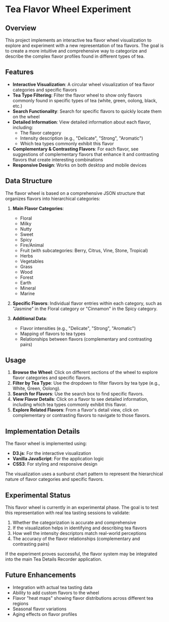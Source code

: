 # Tea Flavor Wheel Experiment

## Overview

This project implements an interactive tea flavor wheel visualization to explore and experiment with a new representation of tea flavors. The goal is to create a more intuitive and comprehensive way to categorize and describe the complex flavor profiles found in different types of tea.

## Features

- **Interactive Visualization**: A circular wheel visualization of tea flavor categories and specific flavors
- **Tea Type Filtering**: Filter the flavor wheel to show only flavors commonly found in specific types of tea (white, green, oolong, black, etc.)
- **Search Functionality**: Search for specific flavors to quickly locate them on the wheel
- **Detailed Information**: View detailed information about each flavor, including:
  - The flavor category
  - Intensity description (e.g., "Delicate", "Strong", "Aromatic")
  - Which tea types commonly exhibit this flavor
- **Complementary & Contrasting Flavors**: For each flavor, see suggestions of complementary flavors that enhance it and contrasting flavors that create interesting combinations
- **Responsive Design**: Works on both desktop and mobile devices

## Data Structure

The flavor wheel is based on a comprehensive JSON structure that organizes flavors into hierarchical categories:

1. **Main Flavor Categories**:
   - Floral
   - Milky
   - Nutty
   - Sweet
   - Spicy
   - Fire/Animal
   - Fruit (with subcategories: Berry, Citrus, Vine, Stone, Tropical)
   - Herbs
   - Vegetables
   - Grass
   - Wood
   - Forest
   - Earth
   - Mineral
   - Marine

2. **Specific Flavors**: Individual flavor entries within each category, such as "Jasmine" in the Floral category or "Cinnamon" in the Spicy category.

3. **Additional Data**:
   - Flavor intensities (e.g., "Delicate", "Strong", "Aromatic")
   - Mapping of flavors to tea types
   - Relationships between flavors (complementary and contrasting pairs)

## Usage

1. **Browse the Wheel**: Click on different sections of the wheel to explore flavor categories and specific flavors.
2. **Filter by Tea Type**: Use the dropdown to filter flavors by tea type (e.g., White, Green, Oolong).
3. **Search for Flavors**: Use the search box to find specific flavors.
4. **View Flavor Details**: Click on a flavor to see detailed information, including which tea types commonly exhibit this flavor.
5. **Explore Related Flavors**: From a flavor's detail view, click on complementary or contrasting flavors to navigate to those flavors.

## Implementation Details

The flavor wheel is implemented using:
- **D3.js**: For the interactive visualization
- **Vanilla JavaScript**: For the application logic
- **CSS3**: For styling and responsive design

The visualization uses a sunburst chart pattern to represent the hierarchical nature of flavor categories and specific flavors.

## Experimental Status

This flavor wheel is currently in an experimental phase. The goal is to test this representation with real tea tasting sessions to validate:

1. Whether the categorization is accurate and comprehensive
2. If the visualization helps in identifying and describing tea flavors
3. How well the intensity descriptors match real-world perceptions
4. The accuracy of the flavor relationships (complementary and contrasting pairs)

If the experiment proves successful, the flavor system may be integrated into the main Tea Details Recorder application.

## Future Enhancements

- Integration with actual tea tasting data
- Ability to add custom flavors to the wheel
- Flavor "heat maps" showing flavor distributions across different tea regions
- Seasonal flavor variations
- Aging effects on flavor profiles 